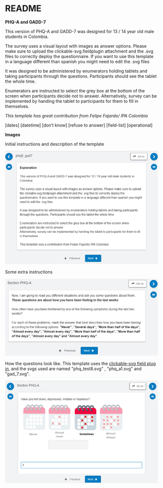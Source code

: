 # README

**PHQ-A and GADD-7**

This version of PHQ-A and GADD-7 was designed for 13 / 14 year old male students in Colombia. 

The survey uses a visual layout with images as answer options. Please make sure to upload the clickable-svg.fieldplugin attachment and the .svg files to correctly deploy the questionnaire. If you want to use this template in a language different than spanish you might need to edit the .svg files

It was designed to be administered by enumerators holding tablets and taking participants through the questions. Participants should see the tablet the whole time. 

Enumerators are instructed to select the grey box at the bottom of the screen when participants decide not to answer.
Alternatively, survey can be implemented by handing the tablet to participants for them to fill in themselves. 

*This template has great contribution from Felipe Fajardo/ IPA Colombia*

[dates] [datetime] [don’t know] [refuse to answer] [field-list] [operational]

**Images**

Initial instructions and description of the template

<img src="https://github.com/PovertyAction/SurveyCTO-Templates/blob/master/PHQ-A and GADD-7/phq_a1.png" width="600" />

Some extra instructions

<img src="https://github.com/PovertyAction/SurveyCTO-Templates/blob/master/PHQ-A and GADD-7/phq_a2.png" width="600" />

How the questions look like. This template uses the [clickable-svg field plug in](https://github.com/surveycto/clickable-svg/tree/master), and the svgs used are named "phq_test8.svg" , "phq_a1.svg" and "gad_7.svg".

<img src="https://github.com/PovertyAction/SurveyCTO-Templates/blob/master/PHQ-A and GADD-7/phq_a3.png" width="600" />
